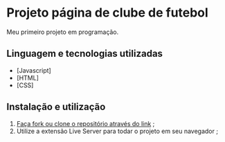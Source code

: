 # Projeto página de clube de futebol

Meu primeiro projeto em programação.

## Linguagem e tecnologias utilizadas 

- [Javascript]
- [HTML]
- [CSS]

## Instalação e utilização

1. [Faça fork ou clone o repositório através do link](git@github.com:rzra1/first-project.git) ;
2. Utilize a extensão Live Server para todar o projeto em seu navegador ;